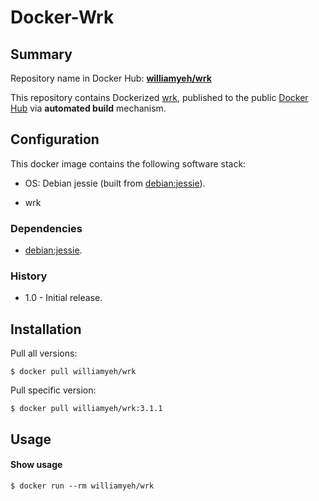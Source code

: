 Docker-Wrk
============

## Summary

Repository name in Docker Hub: **[williamyeh/wrk](https://registry.hub.docker.com/u/williamyeh/wrk/)**

This repository contains Dockerized [wrk](https://github.com/wg/wrk), published to the public [Docker Hub](https://registry.hub.docker.com/) via **automated build** mechanism.



## Configuration

This docker image contains the following software stack:

- OS: Debian jessie (built from [debian:jessie](https://registry.hub.docker.com/_/debian/)).

- wrk


### Dependencies

- [debian:jessie](https://registry.hub.docker.com/_/debian/).


### History

- 1.0 - Initial release.


## Installation

Pull all versions:

   ```
   $ docker pull williamyeh/wrk
   ```

Pull specific version:

   ```
   $ docker pull williamyeh/wrk:3.1.1
   ```



## Usage


#### Show usage

```
$ docker run --rm williamyeh/wrk
```
